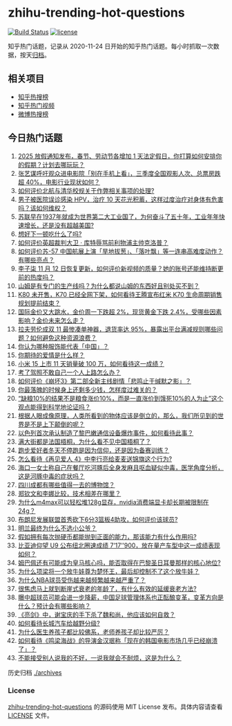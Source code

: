 # zhihu-trending-hot-questions

[![Build Status](https://github.com/justjavac/zhihu-trending-hot-questions/workflows/ci/badge.svg?branch=master)](https://github.com/justjavac/zhihu-trending-hot-questions/actions)
[![license](https://img.shields.io/github/license/justjavac/zhihu-trending-hot-questions)](https://github.com/justjavac/zhihu-trending-hot-questions/blob/master/LICENSE)

知乎热门话题，记录从 2020-11-24
日开始的知乎热门话题。每小时抓取一次数据，按天[归档](./archives)。

## 相关项目

- [知乎热搜榜](https://github.com/justjavac/zhihu-trending-top-search)
- [知乎热门视频](https://github.com/justjavac/zhihu-trending-hot-video)
- [微博热搜榜](https://github.com/justjavac/weibo-trending-hot-search)

## 今日热门话题

<!-- BEGIN -->
<!-- 最后更新时间 Wed Nov 13 2024 03:14:11 GMT+0800 (China Standard Time) -->

1. [2025 放假通知发布，春节、劳动节各增加 1 天法定假日，你打算如何安排你的假期？计划去哪玩玩？](https://www.zhihu.com/question/3964802032)
1. [张艺谋呼吁观众进电影院「别在手机上看」，三季度全国观影人次、总票房跌超 40%，电影行业现状如何？](https://www.zhihu.com/question/3951169953)
1. [如何评价北航与清华校规关于作弊相关事项的处理?](https://www.zhihu.com/question/3944112062)
1. [男子被医院误诊感染 HPV，治疗 10 天花光积蓄，这样过度治疗对身体有危害吗？该如何维权？](https://www.zhihu.com/question/3945967508)
1. [苏联早在1937年就成为世界第二大工业国了，为何奋斗了五十年，工业年年快速增长，还是没有超越美国?](https://www.zhihu.com/question/3880732661)
1. [想好下一顿吃什么了吗?](https://www.zhihu.com/question/3899844231)
1. [如何评价英超裁判大卫 · 库特辱骂前利物浦主帅克洛普？](https://www.zhihu.com/question/3942623289)
1. [如何评价苏-57 中国航展上演「旱地拔葱」、「落叶飘」等一连串高难度动作？有哪些亮点？](https://www.zhihu.com/question/3948555618)
1. [李子柒 11 月 12 日恢复更新，如何评价新视频的质量？她的账号还能维持断更前的热度吗？](https://www.zhihu.com/question/3963003265)
1. [山姆是有专门的生产线吗？为什么都说山姆的东西好且别处买不到？](https://www.zhihu.com/question/652678981)
1. [K80 未开售，K70 已经全网下架，如何看待王腾宣布红米 K70 生命周期销售规划提前结束？](https://www.zhihu.com/question/3878634985)
1. [国际金价又大跳水，金价周一下跌超 2%，现货黄金下跌 2.4%，受哪些因素影响？金价未来怎么走？](https://www.zhihu.com/question/3930276125)
1. [拉夫劳伦成双 11 最惨凑单神器，退货率达 95%，暴露出平台满减规则哪些问题？如何避免这种资源浪费？](https://www.zhihu.com/question/3825035540)
1. [你认为哪种服饰能代表「中国」？](https://www.zhihu.com/question/1810601004)
1. [你期待的爱情是什么样？](https://www.zhihu.com/question/3849520063)
1. [小米 15 上市 11 天销量破 100 万，如何看待这一成绩？](https://www.zhihu.com/question/3854614038)
1. [考了驾照不敢自己一个人上路怎么办？](https://www.zhihu.com/question/3850475615)
1. [如何评价《崩坏3》第二部全新主线剧情「悲鸣止于缄默之影」？](https://www.zhihu.com/question/3899141121)
1. [你最落魄的时候身上还剩多少钱，怎样度过难关的？](https://www.zhihu.com/question/3887188823)
1. [“缺粮10%的结果不是粮食涨价10%，而是一直涨价到饿死10%的人为止”这个观点能得到科学地论证吗？](https://www.zhihu.com/question/616291306)
1. [根据人眼成像原理，人类所看到的物体应该是倒立的，那么，我们所见到的世界是不是上下颠倒的呢？](https://www.zhihu.com/question/29791947)
1. [以色列首次承认制造了黎巴嫩通信设备爆炸事件，如何看待此事？](https://www.zhihu.com/question/3841796795)
1. [满大街都是法国梧桐，为什么看不见中国梧桐了？](https://www.zhihu.com/question/3237464007)
1. [跑步爱好者冬天不停跑是因为信仰，还是因为备赛训练？](https://www.zhihu.com/question/2817334453)
1. [怎么看待《再见爱人 4》中李行亮给麦麦送锦旗这个行为?](https://www.zhihu.com/question/3458263968)
1. [海口一女士称自己在餐厅吃河豚后全身发麻且呕血疑似中毒，医学角度分析，这是河豚中毒的症状吗？](https://www.zhihu.com/question/3760769226)
1. [四川成都有哪些值得一去的博物馆？](https://www.zhihu.com/question/270529364)
1. [郑钦文和李娜比较，技术相差在哪里？](https://www.zhihu.com/question/666206837)
1. [为什么m4max可以轻松堆128g显存，nvidia消费端显卡却长期被限制在24g？](https://www.zhihu.com/question/3829296269)
1. [布朗尼发展联盟首秀砍下6分3篮板4助攻，如何评价该球员?](https://www.zhihu.com/question/3750802465)
1. [明兰最终为什么不选小公爷？](https://www.zhihu.com/question/309598791)
1. [假如拥有每次抛硬币都能抛到正面的能力，那该能力有什么作用吗?](https://www.zhihu.com/question/3070185001)
1. [比亚迪仰望 U9 公布纽北圈速成绩 7’17’’900，放在量产车型中这一成绩表现如何？](https://www.zhihu.com/question/3933053945)
1. [姆巴佩还有可能成为皇马核心吗，能否取得在巴黎圣日耳曼那样的核心地位?](https://www.zhihu.com/question/3662038397)
1. [为什么项梁将一个放牛娃尊为楚怀王，最后却控制不了这个放牛娃？](https://www.zhihu.com/question/387829938)
1. [为什么NBA球员受伤越来越频繁越来越严重了？](https://www.zhihu.com/question/266281416)
1. [很焦虑马上就到断崖式衰老的年龄了，有什么有效的延缓衰老方法?](https://www.zhihu.com/question/928406850)
1. [曝中超球员可能会进一步降薪，中国足球管理体系也正酝酿变革，变革方向是什么？预计会有哪些影响？](https://www.zhihu.com/question/3871759916)
1. [《亮剑》中，谢宝庆的手下杀了魏和尚，他应该如何自救？](https://www.zhihu.com/question/510009620)
1. [如何看待长城汽车给越野分级?](https://www.zhihu.com/question/1790151831)
1. [为什么医生养孩子都比较佛系，老师养孩子却比较严厉？](https://www.zhihu.com/question/2382727840)
1. [如何看待《鸣梁海战》的导演金汉珉称「现在的韩国电影市场几乎已经崩溃了」？](https://www.zhihu.com/question/3791542766)
1. [不能接受别人说我的不好，一说我就会不耐烦，这是为什么？](https://www.zhihu.com/question/3795183133)

<!-- END -->

历史归档 [./archives](./archives)

### License

[zhihu-trending-hot-questions](https://github.com/justjavac/zhihu-trending-hot-questions)
的源码使用 MIT License 发布。具体内容请查看 [LICENSE](./LICENSE) 文件。
